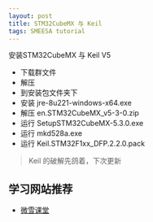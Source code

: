 ```yaml
---
layout: post
title: STM32CubeMX 与 Keil 
tags: SMEESA tutorial
---
```


安装STM32CubeMX 与 Keil V5

- 下载群文件
- 解压
- 到安装包文件夹下
- 安装 jre-8u221-windows-x64.exe
- 解压 en.STM32CubeMX_v5-3-0.zip
- 运行 SetupSTM32CubeMX-5.3.0.exe
- 运行 mkd528a.exe
- 运行 Keil.STM32F1xx_DFP.2.2.0.pack

> Keil 的破解先鸽着，下次更新

## 学习网站推荐
- <a href="http://www.waveshare.net/study/article-630-1.html">微雪课堂</a>